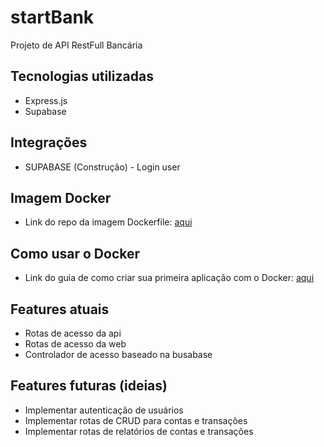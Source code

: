 # startBank

Projeto de API RestFull Bancária

## Tecnologias utilizadas

* Express.js
* Supabase

## Integrações

* SUPABASE (Construção) - Login user

## Imagem Docker

* Link do repo da imagem Dockerfile: <a href="https://hub.docker.com/repository/docker/jroniel/startbank1.0/general">aqui</a>

## Como usar o Docker

* Link do guia de como criar sua primeira aplicação com o Docker: <a href="https://www.freecodecamp.org/portuguese/news/um-guia-para-iniciantes-em-docker-como-criar-sua-primeira-aplicacao-com-o-docker/">aqui</a>

## Features atuais

* Rotas de acesso da api
* Rotas de acesso da web
* Controlador de acesso baseado na busabase

## Features futuras (ideias)

* Implementar autenticação de usuários
* Implementar rotas de CRUD para contas e transações
* Implementar rotas de relatórios de contas e transações
